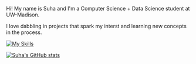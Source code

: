 Hi! My name is Suha and I'm a Computer Science + Data Science student at UW-Madison. 

I love dabbling in projects that spark my interst and learning new concepts in the process.

[![My Skills](https://skillicons.dev/icons?i=java,js,nodejs,express,react,mongodb,html,css,github,heroku)](https://skillicons.dev)

[![Suha's GitHub stats](https://github-readme-stats.vercel.app/api?username=SlashStars1)](https://github.com/anuraghazra/github-readme-stats)

